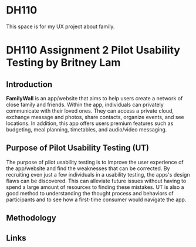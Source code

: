# DH110
This space is for my UX project about family. 
# DH110 Assignment 2 Pilot Usability Testing by Britney Lam

## Introduction
**FamilyWall**  is an app/website that aims to help users create a network of close family and friends. Within the app, individuals can privately communicate with their loved ones. They can access a private cloud, exchange message and photos, share contacts, organize events, and see locations. In addition, this app offers users premium features such as budgeting, meal planning, timetables, and audio/video messaging. 

## Purpose of Pilot Usability Testing (UT)
The purpose of pilot usability testing is to improve the user experience of the app/website and find the weaknesses that can be corrected. By recruiting even just a few individuals in a usability testing, the apps's design flaws can be discovered. This can alleviate future issues without having to spend a large amount of resources to finding these mistakes. UT is also a good method to understanding the thought process and behaviors of participants and to see how a first-time consumer would navigate the app. 

## Methodology 


## Links
